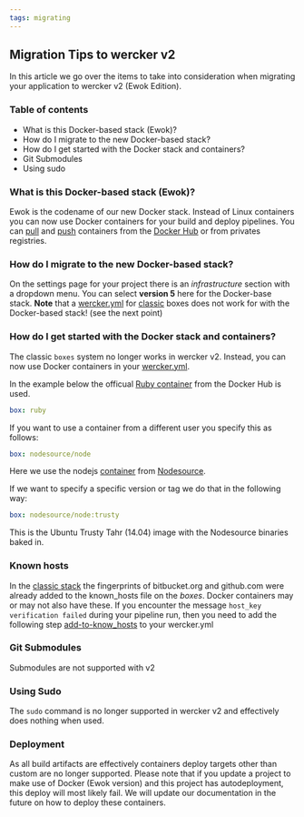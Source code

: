 ```yaml
---
tags: migrating
---
```


## Migration Tips to wercker v2

In this article we go over the items to take into consideration when
migrating your application to wercker v2 (Ewok Edition).

### Table of contents

* What is this Docker-based stack (Ewok)?
* How do I migrate to the new Docker-based stack?
* How do I get started with the Docker stack and containers?
* Git Submodules
* Using sudo

### What is this Docker-based stack (Ewok)?

Ewok is the codename of our new Docker stack. Instead of Linux containers
you can now use Docker containers for your build and deploy pipelines.
You can [pull](/docs/containers/private-containers.html) and [push](/docs/containers/pushing-containers.html)
containers from the [Docker Hub](/docs/containers/dockerhub.html) or from privates registries.

### How do I migrate to the new Docker-based stack?

On the settings page for your project there is an *infrastructure* section
with a dropdown menu. You can select **version 5** here for the Docker-base stack.
**Note** that a [wercker.yml](/docs/wercker-yml/creating-a-yml.html) for
[classic](/docs/wercker-yml/wercker-classic.html) boxes does not work for
with the Docker-based stack! (see the next point)

### How do I get started with the Docker stack and containers?

The classic `boxes` system no longer works in wercker v2. Instead, you
can now use Docker containers in your
[wercker.yml](/learn/wercker-yml/02_sections.html).

In the example below the officual [Ruby
container](https://registry.hub.docker.com/u/library/ruby/) from the
Docker Hub is used.

```yaml
box: ruby
```

If you want to use a container from a different user you specify this as
follows:

```yaml
box: nodesource/node
```

Here we use the nodejs [container](https://registry.hub.docker.com/u/nodesource/node/) from
[Nodesource](https://nodesource.com/).

If we want to specify a specific version or tag we do that in the
following way:

```yaml
box: nodesource/node:trusty
```

This is the Ubuntu Trusty Tahr (14.04) image with the Nodesource
binaries baked in.

### Known hosts

In the [classic stack](/docs/wercker-yml/wercker-classic.html) the fingerprints of bitbucket.org and github.com
were already added to the known\_hosts file on the *boxes*. Docker containers may or may not
also have these. If you encounter the message `host_key verification failed`
during your pipeline run, then you need to add the following step
[add-to-know_hosts](https://app.wercker.com/#applications/521764dde36a64ff110022f2/tab/details)
to your wercker.yml

### Git Submodules

Submodules are not supported with v2

### Using Sudo

The `sudo` command is no longer supported in wercker v2 and effectively
does nothing when used.

### Deployment

As all build artifacts are effectively containers deploy targets other
than custom are no longer supported. Please note that if you update a
project to make use of Docker (Ewok version) and this project has
autodeployment, this deploy will most likely fail. We will update our documentation in
the future on how to deploy these containers.
